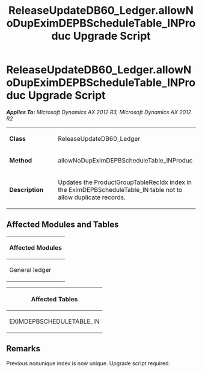 ﻿---
title: ReleaseUpdateDB60_Ledger.allowNoDupEximDEPBScheduleTable_INProduc Upgrade Script
TOCTitle: ReleaseUpdateDB60_Ledger.allowNoDupEximDEPBScheduleTable_INProduc Upgrade Script
ms:assetid: 2d75b0a2-7c4d-c744-513b-9fb576e2378c
ms:mtpsurl: https://msdn.microsoft.com/en-us/library/JJ735992(v=AX.60)
ms:contentKeyID: 49707408
ms.date: 05/18/2015
mtps_version: v=AX.60
---

# ReleaseUpdateDB60\_Ledger.allowNoDupEximDEPBScheduleTable\_INProduc Upgrade Script 


_**Applies To:** Microsoft Dynamics AX 2012 R3, Microsoft Dynamics AX 2012 R2_

<table>
<colgroup>
<col style="width: 50%" />
<col style="width: 50%" />
</colgroup>
<tbody>
<tr class="odd">
<td><p><strong>Class</strong></p></td>
<td><p>ReleaseUpdateDB60_Ledger</p></td>
</tr>
<tr class="even">
<td><p><strong>Method</strong></p></td>
<td><p>allowNoDupEximDEPBScheduleTable_INProduc</p></td>
</tr>
<tr class="odd">
<td><p><strong>Description</strong></p></td>
<td><p>Updates the ProductGroupTableRecIdx index in the EximDEPBScheduleTable_IN table not to allow duplicate records.</p></td>
</tr>
</tbody>
</table>


## Affected Modules and Tables

<table>
<colgroup>
<col style="width: 100%" />
</colgroup>
<thead>
<tr class="header">
<th><p>Affected Modules</p></th>
</tr>
</thead>
<tbody>
<tr class="odd">
<td><p>General ledger</p></td>
</tr>
</tbody>
</table>


<table>
<colgroup>
<col style="width: 100%" />
</colgroup>
<thead>
<tr class="header">
<th><p>Affected Tables</p></th>
</tr>
</thead>
<tbody>
<tr class="odd">
<td><p>EXIMDEPBSCHEDULETABLE_IN</p></td>
</tr>
</tbody>
</table>


## Remarks

Previous nonunique index is now unique. Upgrade script required.

  


